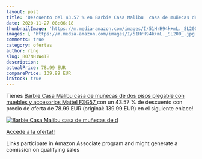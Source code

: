 ```yaml
---
layout: post
title: 'Descuento del 43.57 % en Barbie Casa Malibu  casa de muñecas de d'
date: 2020-11-27 08:06:18
thumbnailImage: 'https://m.media-amazon.com/images/I/51HrH94k+mL._SL200_.jpg'
images: [ 'https://m.media-amazon.com/images/I/51HrH94k+mL._SL200_.jpg' ]
comments: true
category: ofertas
author: ring
slug: B07NH1W4TB
description:
actualPrice: 78.99 EUR
comparePrice: 139.99 EUR
inStock: true
---
```


Tienes [Barbie Casa Malibu  casa de muñecas de dos pisos plegable con muebles y accesorios  Mattel FXG57 ](https://www.amazon.es/dp/B07NH1W4TB/?tag=tolees-21) con un 43.57 % de descuento con precio de oferta de 78.99 EUR (original: 139.99 EUR) en el siguiente enlace!

[![Barbie Casa Malibu  casa de muñecas de d](https://m.media-amazon.com/images/I/51HrH94k+mL._SL200_.jpg)](https://www.amazon.es/dp/B07NH1W4TB/?tag=tolees-21)

[Accede a la oferta!!](https://www.amazon.es/dp/B07NH1W4TB/?tag=tolees-21)

Links participate in Amazon Associate program and might generate a comission on qualifying sales



